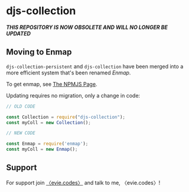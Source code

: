 # djs-collection

***__THIS REPOSITORY IS NOW OBSOLETE AND WILL NO LONGER BE UPDATED__***

## Moving to Enmap

`djs-collection-persistent` and `djs-collection` have been merged into a more efficient system that's been renamed *Enmap*.

To get enmap, see [The NPMJS Page](https://www.npmjs.com/package/enmap). 

Updating requires no migration, only a change in code: 

```js
// OLD CODE

const Collection = require("djs-collection");
const myColl = new Collection();

// NEW CODE

const Enmap = require('enmap');
const myColl = new Enmap();
```

## Support

For support join [〈evie.codes〉](https://discord.gg/PhT8scR) and talk to me, 〈evie.codes〉!